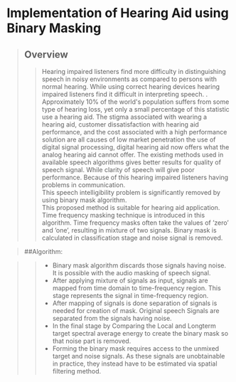 # Implementation of Hearing Aid using Binary Masking

>## Overview
>> Hearing impaired listeners find more difficulty in distinguishing speech in noisy environments as compared to persons with normal hearing. While using correct hearing devices hearing impaired listeners find it difficult in interpreting speech. . Approximately 10% of the world's population suffers from some type of hearing loss, yet only a small percentage of this statistic use a hearing aid. The stigma associated with wearing a hearing aid, customer dissatisfaction with hearing aid performance, and the cost associated with a high performance solution are all causes of low market penetration the use of digital signal processing, digital hearing aid now offers what the analog hearing aid cannot offer. The existing methods used in available speech algorithms gives better results for quality of speech signal. While clarity of speech will give poor performance. Because of this hearing impaired listeners having problems in communication.<br/>
>>This speech intelligibility problem is significantly removed by using binary mask algorithm.<br/>
>>This proposed method is suitable for hearing aid application. Time frequency masking technique is introduced in this algorithm. Time frequency masks often take the values of ’zero’ and ’one’, resulting in mixture of two signals. Binary mask is calculated in classification stage and noise signal is removed.<br/>

>##Algorithm:

>> * Binary mask algorithm discards those signals having noise. It is possible with the audio masking of speech signal.<br/>
>> * After applying mixture of signals as input, signals are mapped from time domain to time-frequency region. This stage represents the signal in time-frequency region.<br/>
>> * After mapping of signals is done separation of signals is needed for creation of mask. Original speech Signals are separated from the signals having noise.<br/>
>> * In the final stage by Comparing the Local and Longterm target spectral average energy to create the binary mask so that noise part is removed.<br/>
>> * Forming the binary mask requires access to the unmixed target and noise signals. As these signals are unobtainable in practice, they instead have to be estimated via spatial filtering method.<br/>
